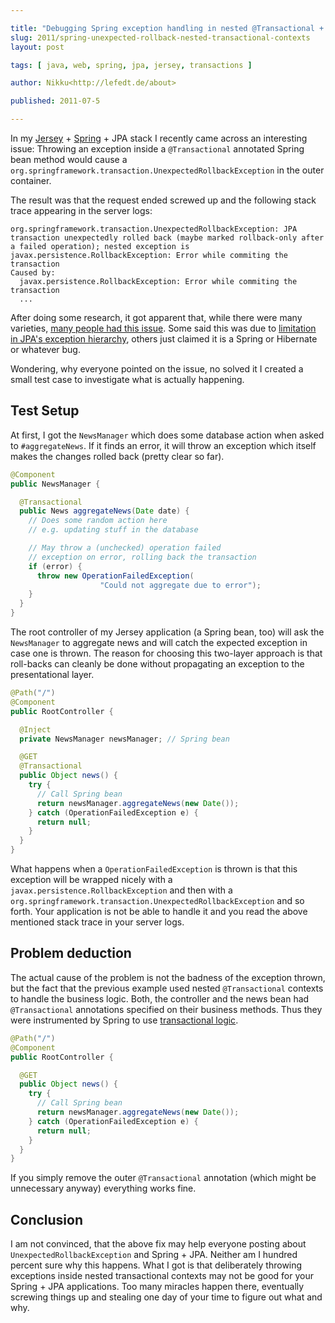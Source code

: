 ```yaml
---

title: "Debugging Spring exception handling in nested @Transactional + JPA contexts"
slug: 2011/spring-unexpected-rollback-nested-transactional-contexts
layout: post

tags: [ java, web, spring, jpa, jersey, transactions ]

author: Nikku<http://lefedt.de/about>

published: 2011-07-5

---
```



In my [Jersey](http://jersey.java.net/) + [Spring](http://www.springsource.org/) + JPA stack I recently came across an interesting issue: Throwing an exception inside a `@Transactional` annotated Spring bean method would cause a `org.springframework.transaction.UnexpectedRollbackException` in the outer container.

<!-- continue -->

The result was that the request ended screwed up and the following stack trace appearing in the server logs:

```plain
org.springframework.transaction.UnexpectedRollbackException: JPA transaction unexpectedly rolled back (maybe marked rollback-only after a failed operation); nested exception is javax.persistence.RollbackException: Error while commiting the transaction
Caused by:
  javax.persistence.RollbackException: Error while commiting the transaction
  ...
```

After doing some research, it got apparent that, while there were many varieties, [many people had this issue](http://www.google.se/search?aq=0&oq=spring+unex&sourceid=chrome&ie=UTF-8&q=spring+unexpectedrollbackexception). Some said this was due to [limitation in JPA's exception hierarchy](https://jira.springsource.org/browse/SPR-3849), others just claimed it is a Spring or Hibernate or whatever bug.

Wondering, why everyone pointed on the issue, no solved it I created a small test case to investigate what is actually happening.


## Test Setup

At first, I got the `NewsManager` which does some database action when asked to `#aggregateNews`. If it finds an error, it will throw an exception which itself makes the changes rolled back (pretty clear so far).

```java
@Component
public NewsManager {

  @Transactional
  public News aggregateNews(Date date) {
    // Does some random action here
    // e.g. updating stuff in the database

    // May throw a (unchecked) operation failed
    // exception on error, rolling back the transaction
    if (error) {
      throw new OperationFailedException(
                    "Could not aggregate due to error");
    }
  }
}
```

The root controller of my Jersey application (a Spring bean, too) will ask the `NewsManager` to aggregate news and will catch the expected exception in case one is thrown. The reason for choosing this two-layer approach is that roll-backs can cleanly be done without propagating an exception to the presentational layer.

```java
@Path("/")
@Component
public RootController {

  @Inject
  private NewsManager newsManager; // Spring bean

  @GET
  @Transactional
  public Object news() {
    try {
      // Call Spring bean
      return newsManager.aggregateNews(new Date());
    } catch (OperationFailedException e) {
      return null;
    }
  }
}
```

What happens when a `OperationFailedException` is thrown is that this exception will be wrapped nicely with a `javax.persistence.RollbackException` and then with a `org.springframework.transaction.UnexpectedRollbackException` and so forth. Your application is not be able to handle it and you read the above mentioned stack trace in your server logs.


## Problem deduction

The actual cause of the problem is not the badness of the exception thrown, but the fact that the previous example used nested `@Transactional` contexts to handle the business logic.
Both, the controller and the news bean had `@Transactional` annotations specified on their business methods. Thus they were instrumented by Spring to use [transactional logic](http://static.springsource.org/spring/docs/3.0.x/spring-framework-reference/html/transaction.html).

```java
@Path("/")
@Component
public RootController {

  @GET
  public Object news() {
    try {
      // Call Spring bean
      return newsManager.aggregateNews(new Date());
    } catch (OperationFailedException e) {
      return null;
    }
  }
}
```

If you simply remove the outer `@Transactional` annotation (which might be unnecessary anyway) everything works fine.


## Conclusion

I am not convinced, that the above fix may help everyone posting about `UnexpectedRollbackException` and Spring + JPA. Neither am I hundred percent sure why this happens. What I got is that deliberately throwing exceptions inside nested transactional contexts may not be good for your Spring + JPA applications. Too many miracles happen there, eventually screwing things up and stealing one day of your time to figure out what and why.
